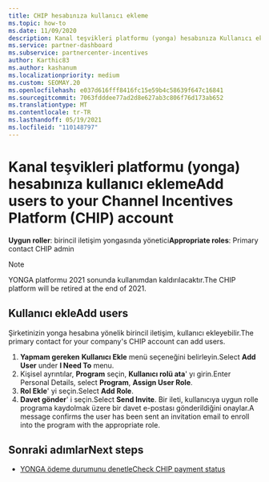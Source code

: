 ```yaml
---
title: CHIP hesabınıza kullanıcı ekleme
ms.topic: how-to
ms.date: 11/09/2020
description: Kanal teşvikleri platformu (yonga) hesabınıza Kullanıcı eklemeyi öğrenin. YONGA platformunun 2021 sonunda devre dışı olacağını unutmayın.
ms.service: partner-dashboard
ms.subservice: partnercenter-incentives
author: Karthic83
ms.author: kashanum
ms.localizationpriority: medium
ms.custom: SEOMAY.20
ms.openlocfilehash: e037d616fff8416fc15e59b4c58639f647c16841
ms.sourcegitcommit: 7063fdddee77ad2d8e627ab3c806f76d173ab652
ms.translationtype: MT
ms.contentlocale: tr-TR
ms.lasthandoff: 05/19/2021
ms.locfileid: "110148797"
---
```

# <a name="add-users-to-your-channel-incentives-platform-chip-account"></a><span data-ttu-id="d80a9-104">Kanal teşvikleri platformu (yonga) hesabınıza kullanıcı ekleme</span><span class="sxs-lookup"><span data-stu-id="d80a9-104">Add users to your Channel Incentives Platform (CHIP) account</span></span>

<span data-ttu-id="d80a9-105">**Uygun roller**: birincil iletişim yongasında yönetici</span><span class="sxs-lookup"><span data-stu-id="d80a9-105">**Appropriate roles**: Primary contact CHIP admin</span></span>
 
>[!NOTE]
><span data-ttu-id="d80a9-106">YONGA platformu 2021 sonunda kullanımdan kaldırılacaktır.</span><span class="sxs-lookup"><span data-stu-id="d80a9-106">The CHIP platform will be retired at the end of 2021.</span></span>

## <a name="add-users"></a><span data-ttu-id="d80a9-107">Kullanıcı ekle</span><span class="sxs-lookup"><span data-stu-id="d80a9-107">Add users</span></span>

<span data-ttu-id="d80a9-108">Şirketinizin yonga hesabına yönelik birincil iletişim, kullanıcı ekleyebilir.</span><span class="sxs-lookup"><span data-stu-id="d80a9-108">The primary contact for your company's CHIP account can add users.</span></span>

1. <span data-ttu-id="d80a9-109">**Yapmam gereken** **Kullanıcı Ekle** menü seçeneğini belirleyin.</span><span class="sxs-lookup"><span data-stu-id="d80a9-109">Select **Add User** under **I Need To** menu.</span></span>
2. <span data-ttu-id="d80a9-110">Kişisel ayrıntılar, **Program** seçin, **Kullanıcı rolü ata**' yı girin.</span><span class="sxs-lookup"><span data-stu-id="d80a9-110">Enter Personal Details, select **Program**, **Assign User Role**.</span></span>
3. <span data-ttu-id="d80a9-111">**Rol Ekle**' yi seçin.</span><span class="sxs-lookup"><span data-stu-id="d80a9-111">Select **Add Role**.</span></span>
4. <span data-ttu-id="d80a9-112">**Davet gönder**' i seçin.</span><span class="sxs-lookup"><span data-stu-id="d80a9-112">Select **Send Invite**.</span></span>
<span data-ttu-id="d80a9-113">Bir ileti, kullanıcıya uygun rolle programa kaydolmak üzere bir davet e-postası gönderildiğini onaylar.</span><span class="sxs-lookup"><span data-stu-id="d80a9-113">A message confirms the user has been sent an invitation email to enroll into the program with the appropriate role.</span></span>

## <a name="next-steps"></a><span data-ttu-id="d80a9-114">Sonraki adımlar</span><span class="sxs-lookup"><span data-stu-id="d80a9-114">Next steps</span></span>

- [<span data-ttu-id="d80a9-115">YONGA ödeme durumunu denetle</span><span class="sxs-lookup"><span data-stu-id="d80a9-115">Check CHIP payment status</span></span>](chip-payment-status.md)
